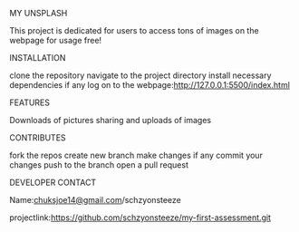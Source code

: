 MY UNSPLASH

This project is dedicated for users to access tons of images on the webpage for usage free!

INSTALLATION

clone the repository
navigate to the project directory
install necessary dependencies if any
log on to the webpage:http://127.0.0.1:5500/index.html

FEATURES 

Downloads of pictures
sharing and uploads of images 

CONTRIBUTES

fork the repos
create new branch
make changes if any
commit your changes 
push to the branch
open a pull request

DEVELOPER CONTACT

Name:chuksjoe14@gmail.com/schzyonsteeze

projectlink:https://github.com/schzyonsteeze/my-first-assessment.git


